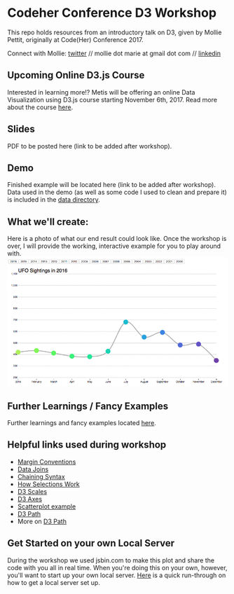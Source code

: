 # Codeher Conference D3 Workshop

This repo holds resources from an introductory talk on D3, given by Mollie Pettit, originally at Code(Her) Conference 2017.

Connect with Mollie: [twitter](https://twitter.com/MollzMP) // mollie dot marie at gmail dot com // [linkedin](https://www.linkedin.com/in/molliempettit/)

## Upcoming Online D3.js Course
Interested in learning more!? Metis will be offering an online Data Visualization using D3.js course starting November 6th, 2017. Read more about the course [here](online_course.md).

## Slides

PDF to be posted here (link to be added after workshop).

## Demo

Finished example will be located here (link to be added after workshop). Data used in the demo (as well as some code I used to clean and prepare it) is included in the [data directory](/data).

## What we'll create:
Here is a photo of what our end result could look like. Once the workshop is over, I will provide the working, interactive example for you to play around with.
![example chart](plot.png)

## Further Learnings / Fancy Examples
Further learnings and fancy examples located [here](d3examples.md).

## Helpful links used during workshop
 * [Margin Conventions](https://bl.ocks.org/mbostock/3019563)
 * [Data Joins](https://bost.ocks.org/mike/join/)
 * [Chaining Syntax](http://alignedleft.com/tutorials/d3/chaining-methods)
 * [How Selections Work](https://bost.ocks.org/mike/selection/)
 * [D3 Scales](https://github.com/d3/d3/blob/master/API.md#scales-d3-scale)
 * [D3 Axes](https://github.com/d3/d3-axis)
 * [Scatterplot example](https://bl.ocks.org/mbostock/3887118)
 * [D3 Path](https://github.com/d3/d3-path)
 * More on [D3 Path](https://www.dashingd3js.com/svg-paths-and-d3js)

## Get Started on your own Local Server
During the workshop we used jsbin.com to make this plot and share the code with you all in real time. When you're doing this on your own, however, you'll want to start up your own local server. [Here](local_server.md) is a quick run-through on how to get a local server set up.
